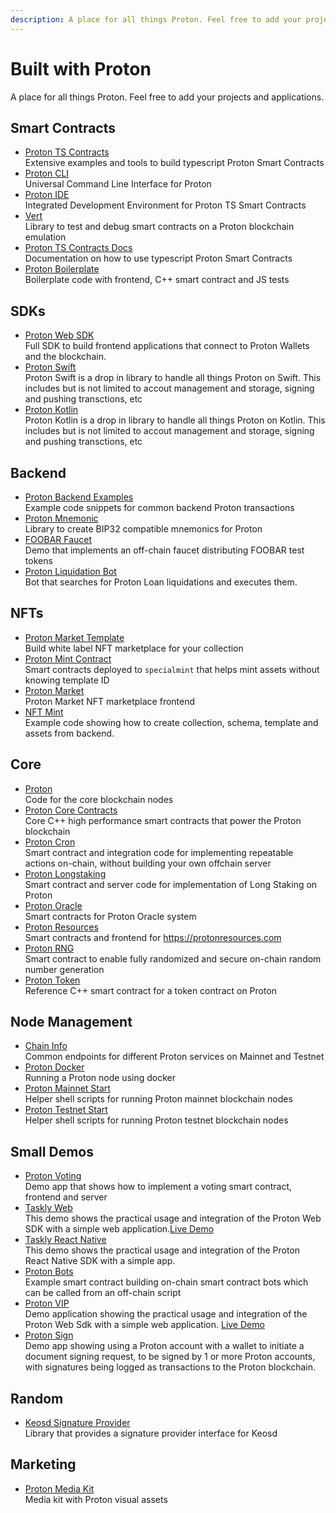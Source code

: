 ```yaml
---
description: A place for all things Proton. Feel free to add your projects and applications
---
```


# Built with Proton

A place for all things Proton. Feel free to add your projects and applications.

## Smart Contracts
* [Proton TS Contracts](https://github.com/ProtonProtocol/proton-ts-contracts) <br />
  Extensive examples and tools to build typescript Proton Smart Contracts
* [Proton CLI](https://github.com/ProtonProtocol/proton-web-sdk) <br />
  Universal Command Line Interface for Proton
* [Proton IDE](https://github.com/ProtonProtocol/proton-ide) <br />
  Integrated Development Environment for Proton TS Smart Contracts
* [Vert](https://github.com/ProtonProtocol/vert) <br />
  Library to test and debug smart contracts on a Proton blockchain emulation
* [Proton TS Contracts Docs](https://github.com/ProtonProtocol/proton-ts-sc-docs) <br />
  Documentation on how to use typescript Proton Smart Contracts
* [Proton Boilerplate](https://github.com/ProtonProtocol/proton-boilerplate) <br />
  Boilerplate code with frontend, C++ smart contract and JS tests

## SDKs
* [Proton Web SDK](https://github.com/ProtonProtocol/proton-web-sdk) <br />
  Full SDK to build frontend applications that connect to Proton Wallets and the blockchain.
* [Proton Swift](https://github.com/ProtonProtocol/ProtonSwift) <br />
  Proton Swift is a drop in library to handle all things Proton on Swift. This includes but is not limited to accout management and storage, signing and pushing transctions, etc
* [Proton Kotlin](https://github.com/ProtonProtocol/ProtonKotlin) <br />
  Proton Kotlin is a drop in library to handle all things Proton on Kotlin. This includes but is not limited to accout management and storage, signing and pushing transctions, etc

## Backend
* [Proton Backend Examples](https://github.com/ProtonProtocol/proton-media-kit) <br />
  Example code snippets for common backend Proton transactions
* [Proton Mnemonic](https://github.com/ProtonProtocol/proton-mnemonic) <br />
  Library to create BIP32 compatible mnemonics for Proton
* [FOOBAR Faucet](https://github.com/ProtonProtocol/foobar-faucet) <br />
  Demo that implements an off-chain faucet distributing FOOBAR test tokens
* [Proton Liquidation Bot](https://github.com/ProtonProtocol/proton-liquidation-bot) <br />
  Bot that searches for Proton Loan liquidations and executes them.
  
## NFTs
* [Proton Market Template](https://github.com/ProtonProtocol/proton-market-template) <br />
  Build white label NFT marketplace for your collection
* [Proton Mint Contract](https://github.com/ProtonProtocol/proton-mint-contract) <br />
  Smart contracts deployed to `specialmint` that helps mint assets without knowing template ID
* [Proton Market](https://github.com/ProtonProtocol/proton-market) <br />
  Proton Market NFT marketplace frontend
* [NFT Mint](https://github.com/ProtonProtocol/nft-mint) <br />
  Example code showing how to create collection, schema, template and assets from backend.

## Core
* [Proton](https://github.com/ProtonProtocol/proton) <br />
  Code for the core blockchain nodes
* [Proton Core Contracts](https://github.com/ProtonProtocol/proton.contracts) <br />
  Core C++ high performance smart contracts that power the Proton blockchain
* [Proton Cron](https://github.com/ProtonProtocol/proton-cron) <br />
  Smart contract and integration code for implementing repeatable actions on-chain, without building your own offchain server
* [Proton Longstaking](https://github.com/ProtonProtocol/proton-longstaking) <br />
  Smart contract and server code for implementation of Long Staking on Proton
* [Proton Oracle](https://github.com/ProtonProtocol/proton-oracle) <br />
  Smart contracts for Proton Oracle system
* [Proton Resources](https://github.com/ProtonProtocol/proton-resources) <br />
  Smart contracts and frontend for https://protonresources.com
* [Proton RNG](https://github.com/ProtonProtocol/proton-rng) <br />
  Smart contract to enable fully randomized and secure on-chain random number generation
* [Proton Token](https://github.com/ProtonProtocol/proton.token) <br />
  Reference C++ smart contract for a token contract on Proton

## Node Management
* [Chain Info](https://github.com/ProtonProtocol/chain-info) <br />
  Common endpoints for different Proton services on Mainnet and Testnet
* [Proton Docker](https://github.com/ProtonProtocol/proton-docker) <br />
  Running a Proton node using docker
* [Proton Mainnet Start](https://github.com/ProtonProtocol/proton.start) <br />
  Helper shell scripts for running Proton mainnet blockchain nodes
* [Proton Testnet Start](https://github.com/ProtonProtocol/proton-testnet.start) <br />
  Helper shell scripts for running Proton testnet blockchain nodes

## Small Demos
* [Proton Voting](https://github.com/ProtonProtocol/ProtonVoting) <br />
  Demo app that shows how to implement a voting smart contract, frontend and server
* [Taskly Web](https://github.com/ProtonProtocol/taskly-demo) <br />
  This demo shows the practical usage and integration of the Proton Web SDK with a simple web application.[Live Demo](https://taskly.protonchain.com/)
* [Taskly React Native](https://github.com/ProtonProtocol/taskly-demo-react-native) <br />
  This demo shows the practical usage and integration of the Proton React Native SDK with a simple app.
* [Proton Bots](https://github.com/ProtonProtocol/proton-bots) <br />
  Example smart contract building on-chain smart contract bots which can be called from an off-chain script
* [Proton VIP](https://github.com/ProtonProtocol/proton-vip-demo) <br />
  Demo application showing the practical usage and integration of the Proton Web Sdk with a simple web application. [Live Demo](https://vip.protonchain.com/)
* [Proton Sign](https://github.com/ProtonProtocol/proton-sign) <br />
  Demo app showing using a Proton account with a wallet to initiate a document signing request, to be signed by 1 or more Proton accounts, with signatures being logged as transactions to the Proton blockchain.

## Random
* [Keosd Signature Provider](https://github.com/ProtonProtocol/keosd-signature-provider) <br />
  Library that provides a signature provider interface for Keosd

## Marketing
* [Proton Media Kit](https://github.com/ProtonProtocol/proton-media-kit) <br />
  Media kit with Proton visual assets
